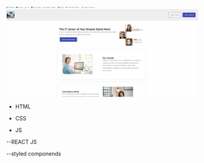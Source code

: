 ![gif](./styled-example-inClass/public/images/stylede%20comp%20.gif)

- HTML

- CSS

- JS

--REACT JS

--styled componends
